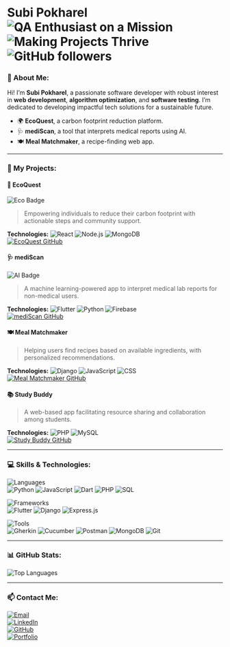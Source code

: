 
# **Subi Pokharel** ![QA Enthusiast on a Mission](https://img.shields.io/badge/QA%20Enthusiast%20on%20a%20Mission-brightgreen?style=flat-square) ![Making Projects Thrive](https://img.shields.io/badge/Making%20Projects%20Thrive-blue?style=flat-square) ![GitHub followers](https://img.shields.io/github/followers/subipokhrel?label=Follow%20Me&style=social)


### **📌 About Me:**

Hi! I’m **Subi Pokharel**, a passionate software developer with robust interest in **web development**, **algorithm optimization**, and **software testing**. I’m dedicated to developing impactful tech solutions for a sustainable future.

- 🌍 **EcoQuest**, a carbon footprint reduction platform.
- 🩺 **mediScan**, a tool that interprets medical reports using AI.
- 🍽 **Meal Matchmaker**, a recipe-finding web app.

---

### **🚀 My Projects:**

#### 🌱 **EcoQuest**  
![Eco Badge](https://img.shields.io/badge/Sustainability-EcoFriendly-brightgreen)  
> Empowering individuals to reduce their carbon footprint with actionable steps and community support.

**Technologies:** ![React](https://img.shields.io/badge/React-20232A?style=flat-square&logo=react) ![Node.js](https://img.shields.io/badge/Node.js-43853D?style=flat-square&logo=node-dot-js) ![MongoDB](https://img.shields.io/badge/MongoDB-4EA94B?style=flat-square&logo=mongodb)  
[![EcoQuest GitHub](https://img.shields.io/badge/GitHub-EcoQuest-blue?style=flat-square&logo=github)](https://github.com/subiiiiiii/ecoQuest)

#### 🩺 **mediScan**  
![AI Badge](https://img.shields.io/badge/AI-Powered-blue)  
> A machine learning-powered app to interpret medical lab reports for non-medical users.

**Technologies:** ![Flutter](https://img.shields.io/badge/Flutter-02569B?style=flat-square&logo=flutter) ![Python](https://img.shields.io/badge/Python-FFD43B?style=flat-square&logo=python) ![Firebase](https://img.shields.io/badge/Firebase-FFCA28?style=flat-square&logo=firebase)  
[![mediScan GitHub](https://img.shields.io/badge/GitHub-mediScan-blue?style=flat-square&logo=github)](https://github.com/subiiiiiii/mediScan)

#### 🍽 **Meal Matchmaker**  
> Helping users find recipes based on available ingredients, with personalized recommendations.

**Technologies:** ![Django](https://img.shields.io/badge/Django-092E20?style=flat-square&logo=django) ![JavaScript](https://img.shields.io/badge/JavaScript-323330?style=flat-square&logo=javascript) ![CSS](https://img.shields.io/badge/CSS-1572B6?style=flat-square&logo=css3)  
[![Meal Matchmaker GitHub](https://img.shields.io/badge/GitHub-Meal%20Matchmaker-blue?style=flat-square&logo=github)](https://github.com/subiiiiiii/meal-matchmaker)

#### 📚 **Study Buddy**  
> A web-based app facilitating resource sharing and collaboration among students.

**Technologies:** ![PHP](https://img.shields.io/badge/PHP-777BB4?style=flat-square&logo=php) ![MySQL](https://img.shields.io/badge/MySQL-4479A1?style=flat-square&logo=mysql)  
[![Study Buddy GitHub](https://img.shields.io/badge/GitHub-StudyBuddy-blue?style=flat-square&logo=github)](https://github.com/subiiiiiii/StudyBuddy)

---
### **💻 Skills & Technologies:**

![Languages](https://img.shields.io/badge/-Languages-blue?style=flat-square)  
![Python](https://img.shields.io/badge/Python-FFD43B?style=flat-square&logo=python) ![JavaScript](https://img.shields.io/badge/JavaScript-323330?style=flat-square&logo=javascript) ![Dart](https://img.shields.io/badge/Dart-0175C2?style=flat-square&logo=dart) ![PHP](https://img.shields.io/badge/PHP-777BB4?style=flat-square&logo=php) ![SQL](https://img.shields.io/badge/SQL-003B57?style=flat-square&logo=sql)  

![Frameworks](https://img.shields.io/badge/-Frameworks-orange?style=flat-square)  
![Flutter](https://img.shields.io/badge/Flutter-02569B?style=flat-square&logo=flutter) ![Django](https://img.shields.io/badge/Django-092E20?style=flat-square&logo=django) ![Express.js](https://img.shields.io/badge/Express.js-000000?style=flat-square&logo=express)

![Tools](https://img.shields.io/badge/-Tools-yellow?style=flat-square)  
![Gherkin](https://img.shields.io/badge/Gherkin-22C55E?style=flat-square) ![Cucumber](https://img.shields.io/badge/Cucumber-23D96C?style=flat-square&logo=cucumber)  ![Postman](https://img.shields.io/badge/Postman-FF6C37?style=flat-square&logo=postman) ![MongoDB](https://img.shields.io/badge/MongoDB-4EA94B?style=flat-square&logo=mongodb)  ![Git](https://img.shields.io/badge/Git-F05032?style=flat-square&logo=git)

---

### **📊 GitHub Stats:**

![Top Languages](https://github-readme-stats.vercel.app/api/top-langs/?username=subipokhrel&layout=compact&theme=radical)

---

### **📫 Contact Me:**

[![Email](https://img.shields.io/badge/Email-pokharelsubi@gmail.com-2C3E50?style=flat-square&logo=gmail)](mailto:pokharelsubi@gmail.com)  
[![LinkedIn](https://img.shields.io/badge/LinkedIn-Subi%20Pokharel-0A66C2?style=flat-square&logo=linkedin)](http://www.linkedin.com/in/subipokhrel)  
[![GitHub](https://img.shields.io/badge/GitHub-subipokhrel-181717?style=flat-square&logo=github)](https://github.com/subipokhrel)  
[![Portfolio](https://img.shields.io/badge/Portfolio-Visit%20My%20Website-0E76A8?style=flat-square)](http://www.subi.com.np)

